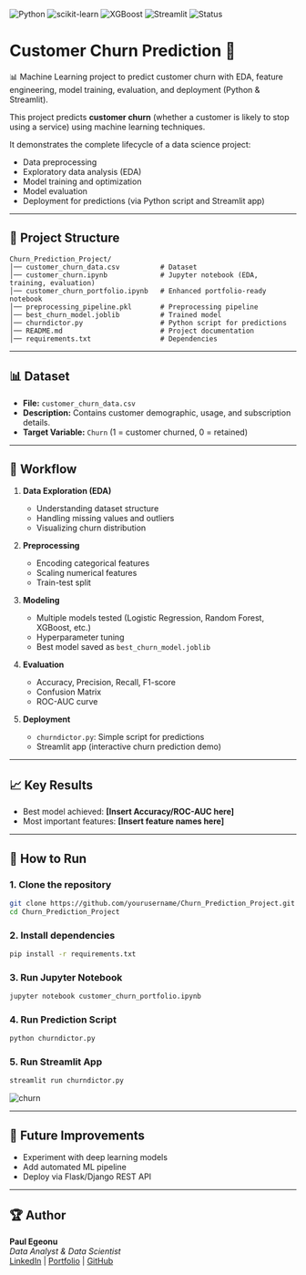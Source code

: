 ![Python](https://img.shields.io/badge/Python-3.9-blue.svg)
![scikit-learn](https://img.shields.io/badge/scikit--learn-ML-orange)
![XGBoost](https://img.shields.io/badge/XGBoost-GradientBoosting-green)
![Streamlit](https://img.shields.io/badge/Streamlit-App-red)
![Status](https://img.shields.io/badge/Status-Completed-success)

# Customer Churn Prediction 🚀
📊 Machine Learning project to predict customer churn with EDA, feature engineering, model training, evaluation, and deployment (Python &amp; Streamlit).


This project predicts **customer churn** (whether a customer is likely to stop using a service) using machine learning techniques.  

It demonstrates the complete lifecycle of a data science project:
- Data preprocessing  
- Exploratory data analysis (EDA)  
- Model training and optimization  
- Model evaluation  
- Deployment for predictions (via Python script and Streamlit app)  

---

## 📂 Project Structure

```
Churn_Prediction_Project/
│── customer_churn_data.csv          # Dataset
│── customer_churn.ipynb             # Jupyter notebook (EDA, training, evaluation)
│── customer_churn_portfolio.ipynb   # Enhanced portfolio-ready notebook
│── preprocessing_pipeline.pkl       # Preprocessing pipeline
│── best_churn_model.joblib          # Trained model
│── churndictor.py                   # Python script for predictions
│── README.md                        # Project documentation
│── requirements.txt                 # Dependencies
```

---

## 📊 Dataset

- **File:** `customer_churn_data.csv`  
- **Description:** Contains customer demographic, usage, and subscription details.  
- **Target Variable:** `Churn` (1 = customer churned, 0 = retained)  

---

## 🔎 Workflow

1. **Data Exploration (EDA)**  
   - Understanding dataset structure  
   - Handling missing values and outliers  
   - Visualizing churn distribution  

2. **Preprocessing**  
   - Encoding categorical features  
   - Scaling numerical features  
   - Train-test split  

3. **Modeling**  
   - Multiple models tested (Logistic Regression, Random Forest, XGBoost, etc.)  
   - Hyperparameter tuning  
   - Best model saved as `best_churn_model.joblib`  

4. **Evaluation**  
   - Accuracy, Precision, Recall, F1-score  
   - Confusion Matrix  
   - ROC-AUC curve  

5. **Deployment**  
   - `churndictor.py`: Simple script for predictions  
   - Streamlit app (interactive churn prediction demo)  

---

## 📈 Key Results

- Best model achieved: **[Insert Accuracy/ROC-AUC here]**  
- Most important features: **[Insert feature names here]**  

---

## 🚀 How to Run

### 1. Clone the repository
```bash
git clone https://github.com/yourusername/Churn_Prediction_Project.git
cd Churn_Prediction_Project
```

### 2. Install dependencies
```bash
pip install -r requirements.txt
```

### 3. Run Jupyter Notebook
```bash
jupyter notebook customer_churn_portfolio.ipynb
```

### 4. Run Prediction Script
```bash
python churndictor.py
```

### 5. Run Streamlit App
```bash
streamlit run churndictor.py
```

![churn](https://github.com/user-attachments/assets/26443337-e67e-41f8-be5e-e911cd477938)


---

## 📌 Future Improvements
- Experiment with deep learning models  
- Add automated ML pipeline  
- Deploy via Flask/Django REST API  

---

## 🏆 Author
**Paul Egeonu**  
_Data Analyst & Data Scientist_  
[LinkedIn](https://www.linkedin.com/paul-egeonu) | [Portfolio](https://yourportfolio.com) | [GitHub](https://github.com/Paul-Egeonu)

